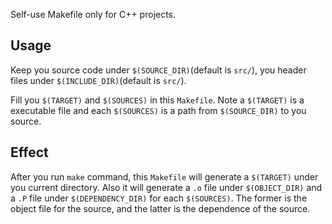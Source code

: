 Self-use Makefile only for C++ projects.

## Usage

Keep you source code under `$(SOURCE_DIR)`(default is `src/`), you header files
under `$(INCLUDE_DIR)`(default is `src/`).

Fill you `$(TARGET)` and `$(SOURCES)` in this `Makefile`. Note a `$(TARGET)` is
a executable file and each `$(SOURCES)` is a path from `$(SOURCE_DIR)` to you
source.

## Effect

After you run `make` command, this `Makefile` will generate a `$(TARGET)` under
you current directory. Also it will generate a `.o` file under `$(OBJECT_DIR)`
and a `.P` file under `$(DEPENDENCY_DIR)` for each `$(SOURCES)`. The former is
the object file for the source, and the latter is the dependence of the source.
